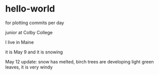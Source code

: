 # hello-world
for plotting commits per day

junior at Colby College

I live in Maine

it is May 9 and it is snowing

May 12 update: snow has melted, birch trees are developing light green leaves, it is very windy
